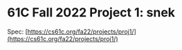 # 61C Fall 2022 Project 1: snek

Spec: [https://cs61c.org/fa22/projects/proj1/](https://cs61c.org/fa22/projects/proj1/)
